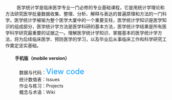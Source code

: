 &nbsp;&nbsp; &nbsp;&nbsp;  &nbsp;&nbsp; 医学统计学是临床医学专业一门必修的专业基础课程，它是用统计学理论和方法研究医学批量数据收集、整理、分析、解释与表达的普遍原理和方法的一门科学。医学统计学被喻为整个医学大厦中的一个重要支柱，医学统计学知识是医学知识的组成部分，医学统计学方法是医学科研的基本方法，医学统计学结果是所有医学科学研究最重要的证据之一。理解医学统计学知识、掌握基本的医学统计学方法，将为后续临床医学、预防医学的学习，以及毕业后从事临床工作和科学研究工作奠定坚实基础。  
#### &nbsp;&nbsp; &nbsp;&nbsp; &nbsp;&nbsp;   手机版（mobile version）    
&nbsp;&nbsp; &nbsp;&nbsp;&nbsp;&nbsp; &nbsp;&nbsp;  数据与代码：<font color=#0099ff size=5>View code</font>              
&nbsp;&nbsp; &nbsp;&nbsp;&nbsp;&nbsp; &nbsp;&nbsp;  统计数值表：Issues                 
&nbsp;&nbsp; &nbsp;&nbsp;&nbsp;&nbsp; &nbsp;&nbsp;  作业与练习：Projects &nbsp;&nbsp;             
&nbsp;&nbsp; &nbsp;&nbsp; &nbsp;&nbsp;&nbsp;&nbsp;  概念与术语：Wiki       
